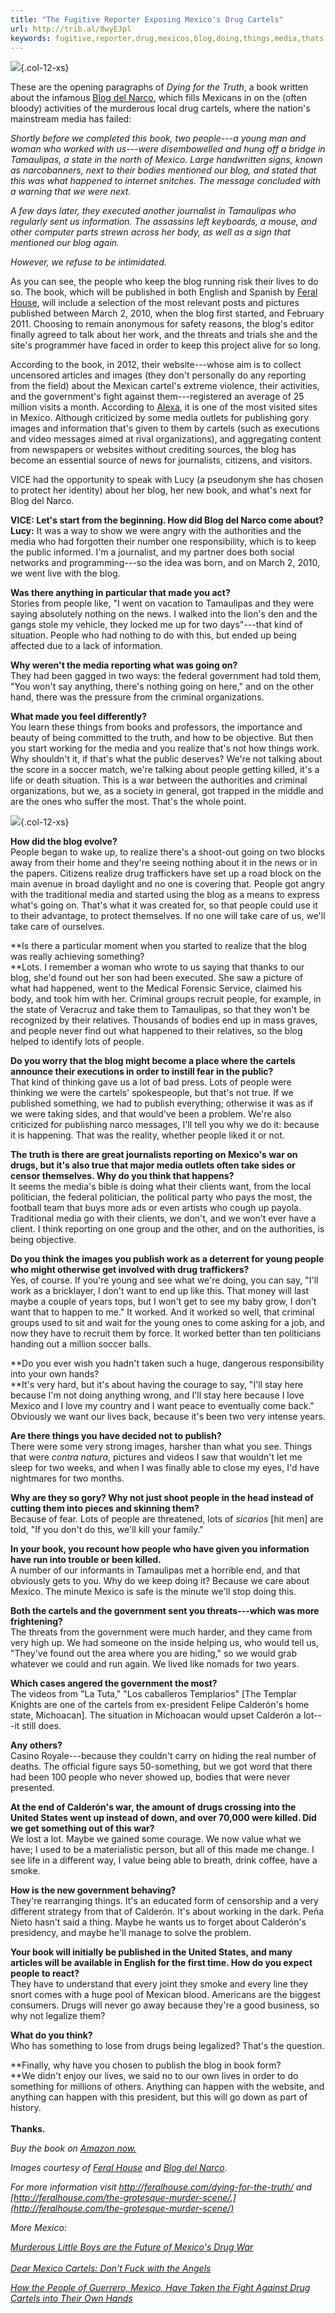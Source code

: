 ```yaml
---
title: "The Fugitive Reporter Exposing Mexico's Drug Cartels"
url: http://trib.al/8wyEJpl
keywords: fugitive,reporter,drug,mexicos,blog,doing,things,media,thats,tamaulipas,book,mexico,exposing,cartels
---
```

![](https://assets.vice.com/content-images/contentimage/no-slug/7d588fe68a74ace9646eb6f1e890cda2.jpg?resize=320:*){.col-12-xs}

These are the opening paragraphs of *Dying for the Truth*, a book written about the infamous [Blog del Narco](http://www.blogdelnarco.com/), which fills Mexicans in on the (often bloody) activities of the murderous local drug cartels, where the nation\'s mainstream media has failed:

*Shortly before we completed this book, two people---a young man and woman who worked with us---were disembowelled and hung off a bridge in Tamaulipas, a state in the north of Mexico. Large handwritten signs, known as narcobanners, next to their bodies mentioned our blog, and stated that this was what happened to internet snitches. The message concluded with a warning that we were next.*

*A few days later, they executed another journalist in Tamaulipas who regularly sent us information. The assassins left keyboards, a mouse, and other computer parts strewn across her body, as well as a sign that mentioned our blog again.*

*However, we refuse to be intimidated.*

As you can see, the people who keep the blog running risk their lives to do so. The book, which will be published in both English and Spanish by [Feral House](http://feralhouse.com), will include a selection of the most relevant posts and pictures published between March 2, 2010, when the blog first started, and February 2011. Choosing to remain anonymous for safety reasons, the blog's editor finally agreed to talk about her work, and the threats and trials she and the site's programmer have faced in order to keep this project alive for so long.

According to the book, in 2012, their website---whose aim is to collect uncensored articles and images (they don\'t personally do any reporting from the field) about the Mexican cartel's extreme violence, their activities, and the government's fight against them---registered an average of 25 million visits a month. According to [Alexa](http://www.alexa.com/), it is one of the most visited sites in Mexico. Although criticized by some media outlets for publishing gory images and information that's given to them by cartels (such as executions and video messages aimed at rival organizations), and aggregating content from newspapers or websites without crediting sources, the blog has become an essential source of news for journalists, citizens, and visitors.

VICE had the opportunity to speak with Lucy (a pseudonym she has chosen to protect her identity) about her blog, her new book, and what's next for Blog del Narco.

**VICE: Let's start from the beginning. How did Blog del Narco come about?\
Lucy:** It was a way to show we were angry with the authorities and the media who had forgotten their number one responsibility, which is to keep the public informed. I'm a journalist, and my partner does both social networks and programming---so the idea was born, and on March 2, 2010, we went live with the blog.

**Was there anything in particular that made you act?**\
Stories from people like, \"I went on vacation to Tamaulipas and they were saying absolutely nothing on the news. I walked into the lion's den and the gangs stole my vehicle, they locked me up for two days"---that kind of situation. People who had nothing to do with this, but ended up being affected due to a lack of information.

**Why weren\'t the media reporting what was going on?**\
They had been gagged in two ways: the federal government had told them, "You won't say anything, there's nothing going on here," and on the other hand, there was the pressure from the criminal organizations.

**What made you feel differently?**\
You learn these things from books and professors, the importance and beauty of being committed to the truth, and how to be objective. But then you start working for the media and you realize that's not how things work. Why shouldn't it, if that's what the public deserves? We're not talking about the score in a soccer match, we're talking about people getting killed, it's a life or death situation. This is a war between the authorities and criminal organizations, but we, as a society in general, got trapped in the middle and are the ones who suffer the most. That's the whole point.

![](https://assets.vice.com/content-images/contentimage/no-slug/4e42894e5ec7c44f594a446d6a1e5e51.jpg?resize=320:*){.col-12-xs}

**How did the blog evolve?**\
People began to wake up, to realize there's a shoot-out going on two blocks away from their home and they're seeing nothing about it in the news or in the papers. Citizens realize drug traffickers have set up a road block on the main avenue in broad daylight and no one is covering that. People got angry with the traditional media and started using the blog as a means to express what's going on. That's what it was created for, so that people could use it to their advantage, to protect themselves. If no one will take care of us, we'll take care of ourselves.

**Is there a particular moment when you started to realize that the blog was really achieving something?\
**Lots. I remember a woman who wrote to us saying that thanks to our blog, she'd found out her son had been executed. She saw a picture of what had happened, went to the Medical Forensic Service, claimed his body, and took him with her. Criminal groups recruit people, for example, in the state of Veracruz and take them to Tamaulipas, so that they won't be recognized by their relatives. Thousands of bodies end up in mass graves, and people never find out what happened to their relatives, so the blog helped to identify lots of people.

**Do you worry that the blog might become a place where the cartels announce their executions in order to instill fear in the public?**\
That kind of thinking gave us a lot of bad press. Lots of people were thinking we were the cartels\' spokespeople, but that's not true. If we published something, we had to publish everything; otherwise it was as if we were taking sides, and that would've been a problem. We're also criticized for publishing narco messages, I'll tell you why we do it: because it is happening. That was the reality, whether people liked it or not.

**The truth is there are great journalists reporting on Mexico\'s war on drugs, but it\'s also true that major media outlets often take sides or censor themselves. Why do you think that happens?**\
It seems the media's bible is doing what their clients want, from the local politician, the federal politician, the political party who pays the most, the football team that buys more ads or even artists who cough up payola. Traditional media go with their clients, we don't, and we won't ever have a client. I think reporting on one group and the other, and on the authorities, is being objective.

**Do you think the images you publish work as a deterrent for young people who might otherwise get involved with drug traffickers?**\
Yes, of course. If you're young and see what we're doing, you can say, "I'll work as a bricklayer, I don't want to end up like this. That money will last maybe a couple of years tops, but I won't get to see my baby grow, I don't want that to happen to me." It worked. And it worked so well, that criminal groups used to sit and wait for the young ones to come asking for a job, and now they have to recruit them by force. It worked better than ten politicians handing out a million soccer balls.

**Do you ever wish you hadn't taken such a huge, dangerous responsibility into your own hands?\
**It's very hard, but it's about having the courage to say, "I'll stay here because I'm not doing anything wrong, and I'll stay here because I love Mexico and I love my country and I want peace to eventually come back." Obviously we want our lives back, because it's been two very intense years.

**Are there things you have decided not to publish?**\
There were some very strong images, harsher than what you see. Things that were *contra natura*, pictures and videos I saw that wouldn't let me sleep for two weeks, and when I was finally able to close my eyes, I'd have nightmares for two months.

**Why are they so gory? Why not just shoot people in the head instead of cutting them into pieces and skinning them?**\
Because of fear. Lots of people are threatened, lots of *sicarios* \[hit men\] are told, "If you don't do this, we'll kill your family."

**In your book, you recount how people who have given you information have run into trouble or been killed.**\
A number of our informants in Tamaulipas met a horrible end, and that obviously gets to you. Why do we keep doing it? Because we care about Mexico. The minute Mexico is safe is the minute we'll stop doing this.

**Both the cartels and the government sent you threats---which was more frightening?**\
The threats from the government were much harder, and they came from very high up. We had someone on the inside helping us, who would tell us, "They've found out the area where you are hiding," so we would grab whatever we could and run again. We lived like nomads for two years.

**Which cases angered the government the most?**\
The videos from "La Tuta," "Los caballeros Templarios" \[The Templar Knights are one of the cartels from ex-president Felipe Calderón's home state, Michoacan\]. The situation in Michoacan would upset Calderón a lot---it still does.

**Any others?**\
Casino Royale---because they couldn't carry on hiding the real number of deaths. The official figure says 50-something, but we got word that there had been 100 people who never showed up, bodies that were never presented.

**At the end of Calderón's war, the amount of drugs crossing into the United States went up instead of down, and over 70,000 were killed. Did we get something out of this war?**\
We lost a lot. Maybe we gained some courage. We now value what we have; I used to be a materialistic person, but all of this made me change. I see life in a different way, I value being able to breath, drink coffee, have a smoke.

**How is the new government behaving?**\
They're rearranging things. It's an educated form of censorship and a very different strategy from that of Calderón. It's about working in the dark. Peña Nieto hasn't said a thing. Maybe he wants us to forget about Calderón's presidency, and maybe he'll manage to solve the problem.

**Your book will initially be published in the United States, and many articles will be available in English for the first time. How do you expect people to react?**\
They have to understand that every joint they smoke and every line they snort comes with a huge pool of Mexican blood. Americans are the biggest consumers. Drugs will never go away because they're a good business, so why not legalize them?

**What do you think?**\
Who has something to lose from drugs being legalized? That's the question.

**Finally, why have you chosen to publish the blog in book form?\
**We didn't enjoy our lives, we said no to our own lives in order to do something for millions of others. Anything can happen with the website, and anything can happen with this president, but this will go down as part of history.\
\
**Thanks.**

*Buy the book on [Amazon now.](http://www.amazon.com/Dying-Truth-Undercover-Fugitive-Reporters/dp/1936239574/ref=zg_bs_tab_pd_bsnr_1)*

*Images courtesy of [Feral House](http://feralhouse.com/) and [Blog del Narco](http://www.blogdelnarco.com/)*.

*For more information visit <http://feralhouse.com/dying-for-the-truth/> and [http://feralhouse.com/the-grotesque-murder-scene/.](http://feralhouse.com/the-grotesque-murder-scene/)*

*More Mexico:*

[*Murderous Little Boys are the Future of Mexico\'s Drug War*](http://www.vice.com/read/whats-2013-going-to-look-like-for-mexicos-drug-cartels)\
\
[*Dear Mexico Cartels: Don\'t Fuck with the Angels*](http://www.vice.com/read/dear-mexican-cartels-dont-fuck-with-the-angels-0000382-v19n8)

[*How the People of Guerrero, Mexico, Have Taken the Fight Against Drug Cartels into Their Own Hands*](http://www.vice.com/read/the-warrior-state-000289-v20n4)
